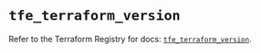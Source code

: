 # `tfe_terraform_version`

Refer to the Terraform Registry for docs: [`tfe_terraform_version`](https://registry.terraform.io/providers/hashicorp/tfe/0.51.0/docs/resources/terraform_version).
